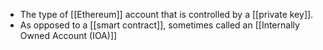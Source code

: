 - The type of [[Ethereum]] account that is controlled by a [[private key]].
- As opposed to a [[smart contract]], sometimes called an [[Internally Owned Account (IOA)]]
